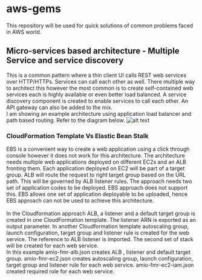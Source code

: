 # aws-gems
This repository will be used for quick solutions of common problems faced in AWS world. 

## Micro-services based architecture - Multiple Service and service discovery
This is a common pattern where a thin client UI calls REST web services over HTTP/HTTPs. Services can call each other as well. There multiple way to architect this however the most common is to create self-contained web services each is highly available or even better load balanced. A service discovery component is created to enable services to call each other. An API gateway can also be added to the mix. <br> I am showing an example architecture using application load balancer and path based routing. Refer to the diagram below. 
![alt text](https://dmhnzl5mp9mj6.cloudfront.net/application-management_awsblog/images/img2.png)

### CloudFormation Template Vs Elastic Bean Stalk
EBS is a convenient way to create a web application using a click through console however it does not work for this architecture. The architecture needs multiple web applications deployed on different EC2s and an ALB fronting them. Each application deployed on EC2 will be part of a target group. ALB will route the request to right target group based on the URL path. This will be governed by ALB listener rules. The approach needs two set of application codes to be deployed. EBS approach does not support this. EBS allows one set of application deployable to be uploaded, hence EBS approach can not be used to achieve this architecture. 
<BR>
<BR>In the Cloudformation approach ALB, a listener and a default target group is created in one CloudFormation template. The listener ARN is exported as an output parameter. In another Cloudformation template autoscaling group, launch configuration, target group and listener rule is created for the web service. The reference to ALB listener is imported. The second set of stack will be created for each web service.
<BR>In this example amio-fmr-alb.json creates ALB , listener and default target group. amio-fmr-ec2.json creates autoscaling group, launch configuration, target group and listener rule for each web service. amio-fmr-ec2-iam.json created required role for each web service. 